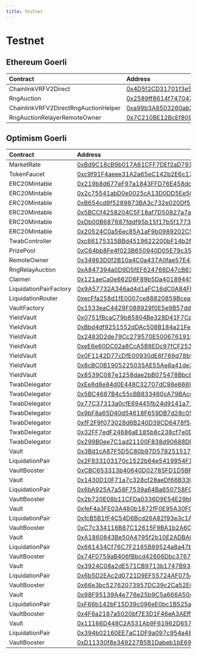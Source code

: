 ```yaml
---
title: Testnet
---
```


# Testnet

## Ethereum Goerli

| Contract | Address |
| :--- | :--- |
| ChainlinkVRFV2Direct | [0x4D5f2CD31701f3e5dE77b3F89Ee7b80EB87b4Acc](https://goerli.etherscan.io/address/0x4D5f2CD31701f3e5dE77b3F89Ee7b80EB87b4Acc) |
| RngAuction | [0x2589ff8614f74704741EE3B51851b4Ae812F1A21](https://goerli.etherscan.io/address/0x2589ff8614f74704741EE3B51851b4Ae812F1A21) |
| ChainlinkVRFV2DirectRngAuctionHelper | [0xa99b3A8503260ab32753C382eac297aCd4a43908](https://goerli.etherscan.io/address/0xa99b3A8503260ab32753C382eac297aCd4a43908) |
| RngAuctionRelayerRemoteOwner | [0x7C210BE12BcEf8090610914189A0De43e2192Ea0](https://goerli.etherscan.io/address/0x7C210BE12BcEf8090610914189A0De43e2192Ea0) |

## Optimism Goerli

| Contract | Address |
| :--- | :--- |
| MarketRate | [0xBd9C18cB9b017A61CFF7DEf2aD791C9e1cB51cAC](https://goerli-optimism.etherscan.io/address/0xBd9C18cB9b017A61CFF7DEf2aD791C9e1cB51cAC) |
| TokenFaucet | [0xc9f91F4aeee31A2a65eC142b2E6c1725Cd160De5](https://goerli-optimism.etherscan.io/address/0xc9f91F4aeee31A2a65eC142b2E6c1725Cd160De5) |
| ERC20Mintable | [0x219b8d677eF97a1843FFD76E458dc1C6Ec5D13d0](https://goerli-optimism.etherscan.io/address/0x219b8d677eF97a1843FFD76E458dc1C6Ec5D13d0) |
| ERC20Mintable | [0x2c75541abD0e0025cA13D0DD5Ee5C9A697Dd3802](https://goerli-optimism.etherscan.io/address/0x2c75541abD0e0025cA13D0DD5Ee5C9A697Dd3802) |
| ERC20Mintable | [0xB654cd9f5289873BA3c732e020Df5209575E98A8](https://goerli-optimism.etherscan.io/address/0xB654cd9f5289873BA3c732e020Df5209575E98A8) |
| ERC20Mintable | [0x5BCCf4258204C5F18af7D50827a7a0A8ac65Ea6A](https://goerli-optimism.etherscan.io/address/0x5BCCf4258204C5F18af7D50827a7a0A8ac65Ea6A) |
| ERC20Mintable | [0xDb00B687687fddf95b15f17b5f1773B8337ed6f5](https://goerli-optimism.etherscan.io/address/0xDb00B687687fddf95b15f17b5f1773B8337ed6f5) |
| ERC20Mintable | [0x20524C0a56ec85A1aF9b0989202C5bDc1B649Def](https://goerli-optimism.etherscan.io/address/0x20524C0a56ec85A1aF9b0989202C5bDc1B649Def) |
| TwabController | [0xc86175315BBd4519622200bF14b2fa4a974FE78C](https://goerli-optimism.etherscan.io/address/0xc86175315BBd4519622200bF14b2fa4a974FE78C) |
| PrizePool | [0xC64bb8Fe4f023B650940D05E79c35454e12A111F](https://goerli-optimism.etherscan.io/address/0xC64bb8Fe4f023B650940D05E79c35454e12A111F) |
| RemoteOwner | [0x34963D0f2B10a4C0a437A0fae57E43E5D296D108](https://goerli-optimism.etherscan.io/address/0x34963D0f2B10a4C0a437A0fae57E43E5D296D108) |
| RngRelayAuction | [0xA847394a0D9D5fEF624766D47cB6142A988b00e0](https://goerli-optimism.etherscan.io/address/0xA847394a0D9D5fEF624766D47cB6142A988b00e0) |
| Claimer | [0x121aeCa0e662D6F89b5Da401894451Bfa76E134D](https://goerli-optimism.etherscan.io/address/0x121aeCa0e662D6F89b5Da401894451Bfa76E134D) |
| LiquidationPairFactory | [0x9A57732A346ad4d1aFC16dC0A84FE27a7B9426ce](https://goerli-optimism.etherscan.io/address/0x9A57732A346ad4d1aFC16dC0A84FE27a7B9426ce) |
| LiquidationRouter | [0xecFfa258d1fE0007ce88820859BceafA04158bad](https://goerli-optimism.etherscan.io/address/0xecFfa258d1fE0007ce88820859BceafA04158bad) |
| VaultFactory | [0x1533eaC4429F088929f0E5e9B57ddBd5Ce747f9F](https://goerli-optimism.etherscan.io/address/0x1533eaC4429F088929f0E5e9B57ddBd5Ce747f9F) |
| YieldVault | [0x0751fBcaC79b85804Be328D41F7Ca131641C7cB9](https://goerli-optimism.etherscan.io/address/0x0751fBcaC79b85804Be328D41F7Ca131641C7cB9) |
| YieldVault | [0xBbd4df9251552dDAc508B184a21Fe3af87D7C6A1](https://goerli-optimism.etherscan.io/address/0xBbd4df9251552dDAc508B184a21Fe3af87D7C6A1) |
| YieldVault | [0x2483D2de79Cc279570E500676191B59B5366E5bb](https://goerli-optimism.etherscan.io/address/0x2483D2de79Cc279570E500676191B59B5366E5bb) |
| YieldVault | [0xeE6e60DC02a8CcA5B8EDc97fCF253795A039b845](https://goerli-optimism.etherscan.io/address/0xeE6e60DC02a8CcA5B8EDc97fCF253795A039b845) |
| YieldVault | [0x0F1142D77cDfE00930dE6f769d78b9c0D90247a7](https://goerli-optimism.etherscan.io/address/0x0F1142D77cDfE00930dE6f769d78b9c0D90247a7) |
| YieldVault | [0x8cBC0B1905225035AE55Ae8a41de3517D2473cB3](https://goerli-optimism.etherscan.io/address/0x8cBC0B1905225035AE55Ae8a41de3517D2473cB3) |
| YieldVault | [0x8539C087e1258dae2bB075478Bbc8C328ca48525](https://goerli-optimism.etherscan.io/address/0x8539C087e1258dae2bB075478Bbc8C328ca48525) |
| TwabDelegator | [0xEe8d8e84d0E448C32707dC98e666974798809716](https://goerli-optimism.etherscan.io/address/0xEe8d8e84d0E448C32707dC98e666974798809716) |
| TwabDelegator | [0x5BC4687B4c55cBB833460cA79BAcdf03fB34ab57](https://goerli-optimism.etherscan.io/address/0x5BC4687B4c55cBB833460cA79BAcdf03fB34ab57) |
| TwabDelegator | [0x77C37313a0cfE69445fb24d9141a71470F176F84](https://goerli-optimism.etherscan.io/address/0x77C37313a0cfE69445fb24d9141a71470F176F84) |
| TwabDelegator | [0x9bF8a65D40d54618F659DB7d28c05DfCDCdeaFdC](https://goerli-optimism.etherscan.io/address/0x9bF8a65D40d54618F659DB7d28c05DfCDCdeaFdC) |
| TwabDelegator | [0xfF2F9f073028d6B240D39CD6478f54518A582FeB](https://goerli-optimism.etherscan.io/address/0xfF2F9f073028d6B240D39CD6478f54518A582FeB) |
| TwabDelegator | [0x32FF7edF24686aE185b8c238cf7e0DF87b24D1F4](https://goerli-optimism.etherscan.io/address/0x32FF7edF24686aE185b8c238cf7e0DF87b24D1F4) |
| TwabDelegator | [0x299B0ee7C1ad21100F838d90688DFF842c390385](https://goerli-optimism.etherscan.io/address/0x299B0ee7C1ad21100F838d90688DFF842c390385) |
| Vault | [0x3Bd1cA87F5D5C80b97D57825151715c204444C94](https://goerli-optimism.etherscan.io/address/0x3Bd1cA87F5D5C80b97D57825151715c204444C94) |
| LiquidationPair | [0x2F833103170c1522b64e5419954F166bc1510846](https://goerli-optimism.etherscan.io/address/0x2F833103170c1522b64e5419954F166bc1510846) |
| VaultBooster | [0xCBC653313b40640D02785FD1D5BF6e8AA0f741bD](https://goerli-optimism.etherscan.io/address/0xCBC653313b40640D02785FD1D5BF6e8AA0f741bD) |
| Vault | [0x1430D10F71a7c328cf28aeDf66B33C511B2Aa37B](https://goerli-optimism.etherscan.io/address/0x1430D10F71a7c328cf28aeDf66B33C511B2Aa37B) |
| LiquidationPair | [0x6bA925A7a58F7539a64Ba650758F001bB0847683](https://goerli-optimism.etherscan.io/address/0x6bA925A7a58F7539a64Ba650758F001bB0847683) |
| VaultBooster | [0x2b720E08b11CFDa0336D9E54E29bD74aeF6Ee13D](https://goerli-optimism.etherscan.io/address/0x2b720E08b11CFDa0336D9E54E29bD74aeF6Ee13D) |
| Vault | [0xfeF4a3FE03A480b1872fF0E95A30F0FA16DB323d](https://goerli-optimism.etherscan.io/address/0xfeF4a3FE03A480b1872fF0E95A30F0FA16DB323d) |
| LiquidationPair | [0xfcB5B1fF4C54D6Bcd26A82f93e3c1AF0B8f62106](https://goerli-optimism.etherscan.io/address/0xfcB5B1fF4C54D6Bcd26A82f93e3c1AF0B8f62106) |
| VaultBooster | [0xC7c334116B87C12615F9BA1b2A6CAf63D60C659C](https://goerli-optimism.etherscan.io/address/0xC7c334116B87C12615F9BA1b2A6CAf63D60C659C) |
| Vault | [0xA1860843Be50A4795f2b10E2ADBA0b8e7C602041](https://goerli-optimism.etherscan.io/address/0xA1860843Be50A4795f2b10E2ADBA0b8e7C602041) |
| LiquidationPair | [0x661434Cf76C7F2165B89524a8a47b17783bEb63E](https://goerli-optimism.etherscan.io/address/0x661434Cf76C7F2165B89524a8a47b17783bEb63E) |
| VaultBooster | [0x74F0759aB406fBbcd42606Dbc3767193e72E506e](https://goerli-optimism.etherscan.io/address/0x74F0759aB406fBbcd42606Dbc3767193e72E506e) |
| Vault | [0x3924C08a2dE571CB9713b1747B93eAc0c879De6b](https://goerli-optimism.etherscan.io/address/0x3924C08a2dE571CB9713b1747B93eAc0c879De6b) |
| LiquidationPair | [0x6b5D2EAc2d0721D9EF55724AF0754e4341C77938](https://goerli-optimism.etherscan.io/address/0x6b5D2EAc2d0721D9EF55724AF0754e4341C77938) |
| VaultBooster | [0x66e3bc52762073957DC39c2Ca52EC7c2236e30B2](https://goerli-optimism.etherscan.io/address/0x66e3bc52762073957DC39c2Ca52EC7c2236e30B2) |
| Vault | [0x98F95139A4e776e25b9C5a666A50c2462aCD32E8](https://goerli-optimism.etherscan.io/address/0x98F95139A4e776e25b9C5a666A50c2462aCD32E8) |
| LiquidationPair | [0xF66b142bF15D39c096eE0bc1B525aab9e865E137](https://goerli-optimism.etherscan.io/address/0xF66b142bF15D39c096eE0bc1B525aab9e865E137) |
| VaultBooster | [0x4F6a2187a5020bf7E3D1F46eA3AEff796E8d87d0](https://goerli-optimism.etherscan.io/address/0x4F6a2187a5020bf7E3D1F46eA3AEff796E8d87d0) |
| Vault | [0x11166D448C2A531Ab9F61962D65760582B7f0158](https://goerli-optimism.etherscan.io/address/0x11166D448C2A531Ab9F61962D65760582B7f0158) |
| LiquidationPair | [0x394b02160EE7aC1DF9a097c954a487F455aD5980](https://goerli-optimism.etherscan.io/address/0x394b02160EE7aC1DF9a097c954a487F455aD5980) |
| VaultBooster | [0xD11330f8e349227B5B1Dabeb1bE6951F9776aeD8](https://goerli-optimism.etherscan.io/address/0xD11330f8e349227B5B1Dabeb1bE6951F9776aeD8) |

